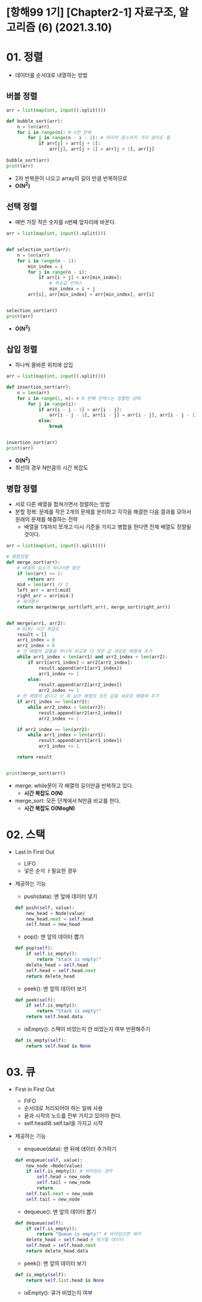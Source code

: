 # [항해99 1기] [Chapter2-1] 자료구조, 알고리즘 (6) (2021.3.10)

# 01. 정렬

* 데이터를 순서대로 내열하는 방법



## 버블 정렬

```python
arr = list(map(int, input().split()))

def bubble_sort(arr):
    n = len(arr)
    for i in range(n): # n번 반복
        for j in range(n - i - 1): # 마지막 원소까지 가지 않아도 됨
            if arr[j] > arr[j + 1]:
                arr[j], arr[j + 1] = arr[j + 1], arr[j]
                
bubble_sort(arr)
print(arr)
```

* 2차 반복문이 나오고 array의 길이 만큼 반복하므로
* **O(N<sup>2</sup>)**



## 선택 정렬

* 매번 가장 작은 숫자를 n번째 앞자리에 바꾼다.

```python
arr = list(map(int, input().split()))


def selection_sort(arr):
    n = len(arr)
    for i in range(n - 1):
        min_index = i
        for j in range(n - i):
            if arr[i + j] < arr[min_index]:
                # 최솟값 인덱스
                min_index = i + j
        arr[i], arr[min_index] = arr[min_index], arr[i]


selection_sort(arr)
print(arr)
```

* **O(N<sup>2</sup>)**



## 삽입 정렬

* 하나씩 올바른 위치에 삽입

```python
arr = list(map(int, input().split()))

def insertion_sort(arr):
    n = len(arr)
    for i in range(1, n): # 0 번째 인덱스는 정렬된 상태
        for j in range(i):
            if arr[i - j - 1] > arr[i - j]:
                arr[i - j - 1], arr[i - j] = arr[i - j], arr[i - j - 1]
            else:
                break


insertion_sort(arr)
print(arr)
```

* **O(N<sup>2</sup>)**
* 최선의 경우 N만큼의 시간 복잡도



## 병합 정렬

* 서로 다른 배열을 합쳐가면서 정렬하는 방법
* 분할 정복: 문제를 작은 2개의 문제를 분리하고 각각을 해결한 다음 결과를 모아서 원래의 문제를 해결하는 전략
  * 배열을 1개까지 쪼개고 다시 기준을 가지고 병합을 한다면 전체 배열도 정렬될 것이다.

```python
arr = list(map(int, input().split()))

# 병합정렬
def merge_sort(arr):
    # 배열의 요소가 하나이면 중단
    if len(arr) <= 1:
        return arr
    mid = len(arr) // 2
    left_arr = arr[:mid]
    right_arr = arr[mid:]
    # 재귀함수
    return merge(merge_sort(left_arr), merge_sort(right_arr))


def merge(arr1, arr2):
    # O(N) 시간 복잡도
    result = []
    arr1_index = 0
    arr2_index = 0
    # 각 배열의 값들을 하나씩 비교후 더 작은 값 새로운 배열에 추가
    while arr1_index < len(arr1) and arr2_index < len(arr2):
        if arr1[arr1_index] < arr2[arr2_index]:
            result.append(arr1[arr1_index])
            arr1_index += 1
        else:
            result.append(arr2[arr2_index])
            arr2_index += 1
    # 한 배열이 끝나고 난 후 남은 배열의 모든 값을 새로운 배열에 추가
    if arr1_index == len(arr1):
        while arr2_index < len(arr2):
            result.append(arr2[arr2_index])
            arr2_index += 1

    if arr2_index == len(arr2):
        while arr1_index < len(arr1):
            result.append(arr1[arr1_index])
            arr1_index += 1

    return result


print(merge_sort(arr))

```

* merge: while문이 각 배열의 길이만큼 반복하고 있다.
  * **시간 복잡도 O(N)**
* merge_sort: 모든 단계에서 N만큼 비교를 한다.
  * **시간 복잡도 O(NlogN)**



# 02. 스택

* Last In First Out

  * LIFO
  * 넣은 순석 ㅏ필요한 경우

* 제공하는 기능

  * push(data): 맨 앞에 데이터 넣기

  ```python
  def push(self, value):
      new_head = Node(value)
      new_head.next = self.head
      self.head = new_head
  ```

  

  * pop(): 맨 앞의 데이터 뽑기

  ```python
  def pop(self):
      if self.is_empty():
          return "Stack is empty!"
      delete_head = self.head
      self.head = self.head.next
      return delete_head
  ```

  

  * peek(): 맨 앞의 데이터 보기

  ```python
  def peek(self):
      if self.is_empty():
          return "Stack is empty!"
      return self.head.data
  ```

  

  * isEmpty(): 스택이 비었는지 안 비었는지 여부 반환해주기

  ```python
  def is_empty(self):
      return self.head is None
  ```



# 03. 큐

* First in First Out

  * FIFO
  * 순서대로 처리되어야 하는 일에 사용
  * 끝과 시작의 노드를 전부 가지고 있어야 한다.
  * self.head와 self.tail을 가지고 시작

* 제공하는 기능

  * enqueue(data): 맨 뒤에 데이터 추가하기

  ```python
  def enqueue(self, value):
      new_node =Node(value)
      if self.is_empty(): # 비어있는 경우
          self.head = new_node
          self.tail = new_node
          return
      self.tail.next = new_node
      self.tail = new_node
  ```

  

  * dequeue(): 맨 앞의 데이터 뽑기

  ```python
  def dequeue(self):
      if self.is_empty():
          return "Queue is empty!" # 비어있으면 에러
      delete_head = self.head # 제거할 데이터
      self.head = self.head.next
      return delete_head.data
  ```

  

  * peek(): 맨 앞의 데이터 보기

  ```python
  def is_empty(self):
      return self.list.head is None
  ```

  

  * isEmpty(): 큐가 비었는지 여부

